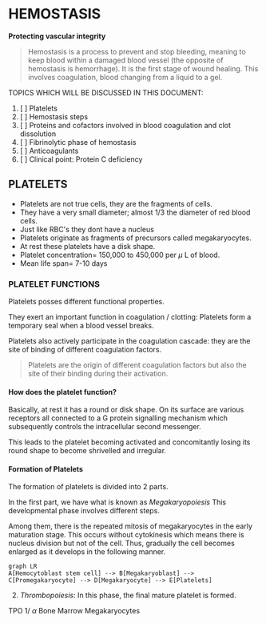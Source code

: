 # HEMOSTASIS

**Protecting vascular integrity**

>Hemostasis is a process to prevent and stop bleeding, meaning to keep blood within a damaged blood vessel (the opposite of hemostasis is hemorrhage). It is the first stage of wound healing. This involves coagulation, blood changing from a liquid to a gel.

TOPICS WHICH WILL BE DISCUSSED IN THIS DOCUMENT:

1. [ ] Platelets
2. [ ] Hemostasis steps
3. [ ] Proteins and cofactors involved in blood coagulation and clot dissolution
4. [ ] Fibrinolytic phase of hemostasis
5. [ ] Anticoagulants
6. [ ] Clinical point: Protein C deficiency

## PLATELETS
- Platelets are not true cells, they are the fragments of cells. 
- They have a very small diameter; almost 1/3 the diameter of red blood cells. 
- Just like RBC's they dont have a nucleus
- Platelets originate as fragments of precursors called megakaryocytes.
- At rest these platelets have a disk shape.
- Platelet concentration= 150,000 to 450,000 per $\mu$ L of blood.
- Mean life span= 7-10 days

### PLATELET FUNCTIONS

Platelets posses different functional properties.

 They exert an important function in coagulation / clotting: Platelets form a temporary seal when a blood vessel breaks. 
 
 Platelets also actively participate in the coagulation cascade: they are the site of binding of different coagulation factors.
 
 > Platelets are the origin of different coagulation factors but also the site of their binding during their activation. 

#### How does the platelet function?

Basically, at rest it has a round or disk shape. On its surface are various receptors all connected to a G protein signalling mechanism which subsequently controls the intracellular second messenger.

This leads to the platelet becoming activated and concomitantly losing its round shape to become shrivelled and irregular. 

#### Formation of Platelets

The formation of platelets is divided into 2 parts.

In the first part, we have what is known as *Megakaryopoiesis*
This developmental phase involves different steps. 

Among them, there is the repeated mitosis of megakaryocytes in the early maturation stage. This occurs without cytokinesis which means there is nucleus division but not of the cell. Thus, gradually the cell becomes enlarged as it develops in the following manner.

```mermaid
graph LR
A[Hemocytoblast stem cell] --> B[Megakaryoblast] --> C[Promegakaryocyte] --> D[Megakaryocyte] --> E[Platelets]
```

2. *Thrombopoiesis*:
In this phase, the final mature platelet is formed.


TPO 1/ $\alpha$ Bone Marrow Megakaryocytes

















<!--stackedit_data:
eyJoaXN0b3J5IjpbMzY2Nzk3NjY4LDIxNDk5NjczOSwtMTI3Mz
M1NDQ3OSwtMTU1NDI4MjEyN119
-->